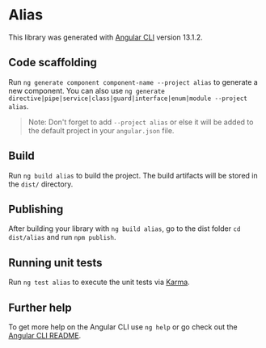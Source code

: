 # Alias

This library was generated with [Angular CLI](https://github.com/angular/angular-cli) version 13.1.2.

## Code scaffolding

Run `ng generate component component-name --project alias` to generate a new component. You can also use `ng generate directive|pipe|service|class|guard|interface|enum|module --project alias`.
> Note: Don't forget to add `--project alias` or else it will be added to the default project in your `angular.json` file. 

## Build

Run `ng build alias` to build the project. The build artifacts will be stored in the `dist/` directory.

## Publishing

After building your library with `ng build alias`, go to the dist folder `cd dist/alias` and run `npm publish`.

## Running unit tests

Run `ng test alias` to execute the unit tests via [Karma](https://karma-runner.github.io).

## Further help

To get more help on the Angular CLI use `ng help` or go check out the [Angular CLI README](https://github.com/angular/angular-cli/blob/master/README.md).
